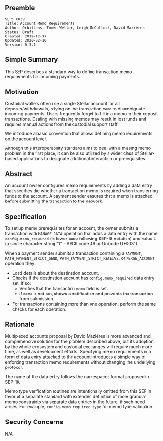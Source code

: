 ## Preamble

```
SEP: 0029
Title: Account Memo Requirements
Author: OrbitLens, Tomer Weller, Leigh McCulloch, David Mazières
Status: Draft
Created: 2019-12-27
Updated: 2020-02-10
Version: 0.3.1
```

## Simple Summary

This SEP describes a standard way to define transaction memo requirements for
incoming payments. 

## Motivation

Custodial wallets often use a single Stellar account for all deposits/withdrawals,
relying on the transaction `memo` to disambiguate incoming payments.
Users frequently forget to fill in a memo in their deposit transactions.
Dealing with missing memos may result in lost funds and requires manual actions
from the custodial support staff.

We introduce a basic convention that allows defining memo requirements on the
account level.

Although this interoperability standard aims to deal with a missing memo problem
in the first place, it can be also utilized by a wider class of Stellar-based
applications to designate additional interaction or prerequisites.

## Abstract

An account owner configures memo requirements by adding a data entry that
specifies the whether a transaction memo is required when transferring funds to
the account. A payment sender ensures that a memo is attached before submitting
the transaction to the network.

## Specification

To set up memo prerequisites for an account, the owner submits a transaction
with `MANAGE_DATA` operation that adds a data entry with the name
`config.memo_required` (in lower case following SEP-18 notation) and value `1`
(a single character string "1" - ASCII code 49 or Unicode U+0031).

When a payment sender submits a transaction containing a `PAYMENT`,
`PATH_PAYMENT_STRICT_SEND`, `PATH_PAYMENT_STRICT_RECEIVE`, or `MERGE_ACCOUNT`
operation they:

- Load details about the destination account.
- Checks if the destination account has `config.memo_required` data entry set.
  If so:
   - Verifies that the transaction `memo` field is set.
   - If `memo` is not set, shows a notification and prevents the transaction
     from submission.
- For transactions containing more than one operation, perform the same checks
  for each operation.

## Rationale

Multiplexed accounts proposal by David Mazières is more advanced and
comprehensive solution for the problem described above, but its adoption by the
whole ecosystem and custodial exchanges will require much more time, as well as
development efforts. Specifying memo requirements in a form of data entry
attached to the account introduces a simple way of enforcing transaction
memo requirements without changing the underlying protocol. 

The name of the data entry follows the namespaces format proposed in SEP-18.

Memo type verification routines are intentionally omitted from this SEP in favor
of a separate standard with extended definition of more granular memo
constraints via separate data entries in the future, if such need arises.
For example, `config.memo_required_type` for memo type validation.

## Security Concerns

N/A
